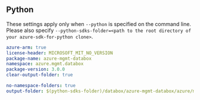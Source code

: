 ## Python

These settings apply only when `--python` is specified on the command line.
Please also specify `--python-sdks-folder=<path to the root directory of your azure-sdk-for-python clone>`.

``` yaml $(python)
azure-arm: true
license-header: MICROSOFT_MIT_NO_VERSION
package-name: azure-mgmt-databox
namespace: azure.mgmt.databox
package-version: 3.0.0
clear-output-folder: true
```

``` yaml $(python)
no-namespace-folders: true
output-folder: $(python-sdks-folder)/databox/azure-mgmt-databox/azure/mgmt/databox
```
